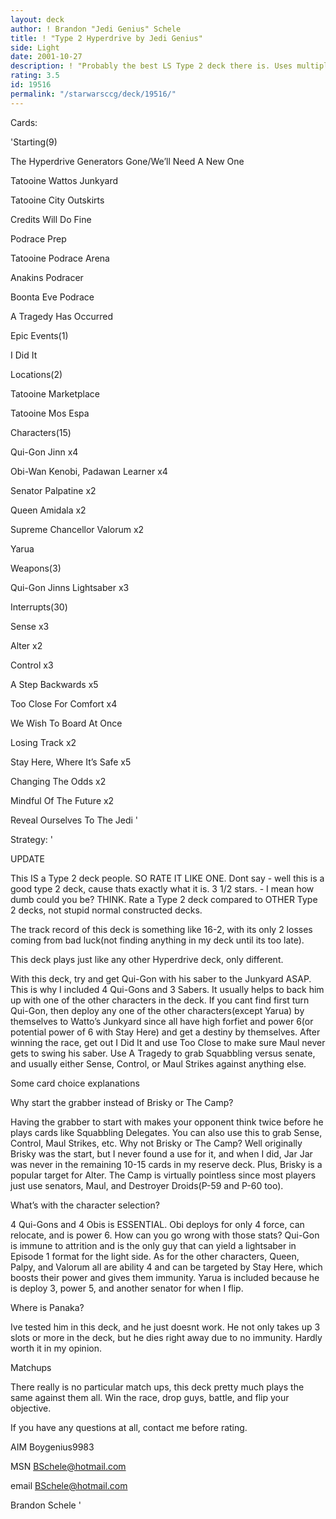 ```yaml
---
layout: deck
author: ! Brandon "Jedi Genius" Schele
title: ! "Type 2 Hyperdrive by Jedi Genius"
side: Light
date: 2001-10-27
description: ! "Probably the best LS Type 2 deck there is. Uses multiple mains to flip and out battle your opponent."
rating: 3.5
id: 19516
permalink: "/starwarsccg/deck/19516/"
---
```

Cards: 

'Starting(9)

The Hyperdrive Generators Gone/We&#8217;ll Need A New One

Tatooine Wattos Junkyard

Tatooine City Outskirts

Credits Will Do Fine

Podrace Prep

Tatooine Podrace Arena

Anakins Podracer

Boonta Eve Podrace

A Tragedy Has Occurred


Epic Events(1)

I Did It


Locations(2)

Tatooine Marketplace

Tatooine Mos Espa


Characters(15)

Qui-Gon Jinn x4

Obi-Wan Kenobi, Padawan Learner x4

Senator Palpatine x2

Queen Amidala x2

Supreme Chancellor Valorum x2

Yarua


Weapons(3)

Qui-Gon Jinns Lightsaber x3


Interrupts(30)

Sense x3

Alter x2

Control x3

A Step Backwards x5

Too Close For Comfort x4

We Wish To Board At Once

Losing Track x2

Stay Here, Where It&#8217;s Safe x5

Changing The Odds x2

Mindful Of The Future x2

Reveal Ourselves To The Jedi '

Strategy: '

UPDATE

This IS a Type 2 deck people. SO RATE IT LIKE ONE. Dont say - well this is a good type 2 deck, cause thats exactly what it is. 3 1/2 stars. - I mean how dumb could you be? THINK. Rate a Type 2 deck compared to OTHER Type 2 decks, not stupid normal constructed decks.



The track record of this deck is something like 16-2, with its only 2 losses coming from bad luck(not finding anything in my deck until its too late). 


This deck plays just like any other Hyperdrive deck, only different.


With this deck, try and get Qui-Gon with his saber to the Junkyard ASAP. This is why I included 4 Qui-Gons and 3 Sabers. It usually helps to back him up with one of the other characters in the deck. If you cant find first turn Qui-Gon, then deploy any one of the other characters(except Yarua) by themselves to Watto’s Junkyard since all have high forfiet and power 6(or potential power of 6 with Stay Here) and get a destiny by themselves. After winning the race, get out I Did It and use Too Close to make sure Maul never gets to swing his saber. Use A Tragedy to grab Squabbling versus senate, and usually either Sense, Control, or Maul Strikes against anything else.


Some card choice explanations

Why start the grabber instead of Brisky or The Camp?

Having the grabber to start with makes your opponent think twice before he plays cards like Squabbling Delegates. You can also use this to grab Sense, Control, Maul Strikes, etc. Why not Brisky or The Camp? Well originally Brisky was the start, but I never found a use for it, and when I did, Jar Jar was never in the remaining 10-15 cards in my reserve deck. Plus, Brisky is a popular target for Alter. The Camp is virtually pointless since most players just use senators, Maul, and Destroyer Droids(P-59 and P-60 too).


What’s with the character selection?

4 Qui-Gons and 4 Obis is ESSENTIAL. Obi deploys for only 4 force, can relocate, and is power 6. How can you go wrong with those stats? Qui-Gon is immune to attrition and is the only guy that can yield a lightsaber in Episode 1 format for the light side. As for the other characters, Queen, Palpy, and Valorum all are ability 4 and can be targeted by Stay Here, which boosts their power and gives them immunity. Yarua is included because he is deploy 3, power 5, and another senator for when I flip.


Where is Panaka?

Ive tested him in this deck, and he just doesnt work. He not only takes up 3 slots or more in the deck, but he dies right away due to no immunity. Hardly worth it in my opinion.



Matchups


There really is no particular match ups, this deck pretty much plays the same against them all. Win the race, drop guys, battle, and flip your objective.



If you have any questions at all, contact me before rating.

AIM Boygenius9983

MSN BSchele@hotmail.com

email BSchele@hotmail.com



Brandon Schele  '
